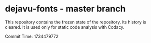 # dejavu-fonts - master branch

This repository contains the frozen state of the repository.
Its history is cleared. It is used only for static code
analysis with Codacy.

Commit Time: 1734479772